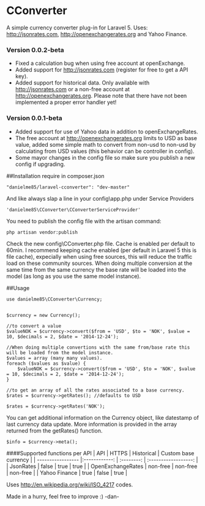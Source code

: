 # CConverter
A simple currency converter plug-in for Laravel 5. Uses: http://jsonrates.com, http://openexchangerates.org and Yahoo Finance. 

### Version 0.0.2-beta
* Fixed a calculation bug when using free account at openExchange.
* Added support for http://jsonrates.com (register for free to get a API key).
* Added support for historical data. Only available with http://jsonrates.com or a non-free account at http://openexchangerates.org.
Please note that there have not been implemented a proper error handler yet! 


### Version 0.0.1-beta
* Added support for use of Yahoo data in addition to openExchangeRates. 
* The free account at http://openexchangerates.org limits to USD as base value, added some simple math to convert from non-usd to non-usd by calculating from USD values (this behavior can be controller in config). 
* Some mayor changes in the config file so make sure you publish a new config if upgrading. 

##Installation
require in composer.json 
```
"danielme85/laravel-cconverter": "dev-master"
```

And like always slap a line in your config\app.php under Service Providers
```
'danielme85\CConverter\CConverterServiceProvider'
```

You need to publish the config file with the artisan command:
```
php artisan vendor:publish
```

Check the new config\CConverter.php file.
Cache is enabled per default to 60min. I recommend keeping cache enabled (per default in Laravel 5 this is file cache), expecially when using free sources, this will reduce the traffic load on these community sources.
When doing multiple conversion at the same time from the same currency the base rate will be loaded into the model (as long as you use the same model instance).   
 

##Usage

```
use danielme85\CConverter\Currency;


$currency = new Currency();

//to convert a value
$valueNOK = $currency->convert($from = 'USD', $to = 'NOK', $value = 10, $decimals = 2, $date = '2014-12-24');

//When doing multiple convertions with the same from/base rate this will be loaded from the model instance. 
$values = array (many many values).
foreach ($values as $value) {
    $valueNOK = $currency->convert($from = 'USD', $to = 'NOK', $value = 10, $decimals = 2, $date = '2014-12-24');
}

//to get an array of all the rates associated to a base currency.
$rates = $currency->getRates(); //defaults to USD

$rates = $currency->getRates('NOK');
```

You can get additional information on the Currency object, like datestamp of last currency data update.
More information is provided in the array returned from the getRates() function.
```
$info = $currency->meta();
```

####Supported functions per API
| API               | HTTPS         | Historical | Custom base currency |
| ----------------- |:------------: | :--------: | :------------------: |
| JsonRates         | false         | true       |  true                |
| OpenExchangeRates | non-free      | non-free   |  non-free            |
| Yahoo Finance     | true          | false      |  true                |

Uses http://en.wikipedia.org/wiki/ISO_4217 codes.

Made in a hurry, feel free to improve :)
-dan-